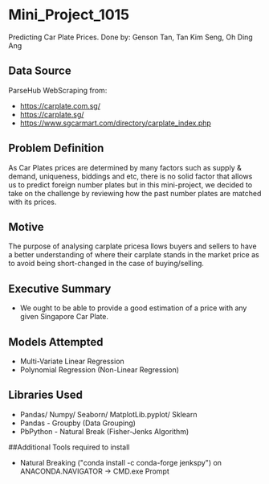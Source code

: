 # Mini_Project_1015
Predicting Car Plate Prices.
Done by: Genson Tan, Tan Kim Seng, Oh Ding Ang

## Data Source
ParseHub WebScraping from: 
- https://carplate.com.sg/
- https://carplate.sg/
- https://www.sgcarmart.com/directory/carplate_index.php


## Problem Definition
As Car Plates prices are determined by many factors such as supply & demand, uniqueness, biddings and etc, there is no solid factor that allows us to predict foreign number plates but in this mini-project, we decided to take on the challenge by reviewing how the past number plates are matched with its prices. 

## Motive
The purpose of analysing carplate pricesa llows buyers and sellers to have a better understanding of where their carplate stands in the market price as to avoid being short-changed in the case of buying/selling.

## Executive Summary
- We ought to be able to provide a good estimation of a price with any given Singapore Car Plate.

## Models Attempted
- Multi-Variate Linear Regression
- Polynomial Regression (Non-Linear Regression)


## Libraries Used
- Pandas/ Numpy/ Seaborn/ MatplotLib.pyplot/ Sklearn
- Pandas - Groupby (Data Grouping)
- PbPython - Natural Break (Fisher-Jenks Algorithm)


##Additional Tools required to install
- Natural Breaking ("conda install -c conda-forge jenkspy") on ANACONDA.NAVIGATOR -> CMD.exe Prompt
